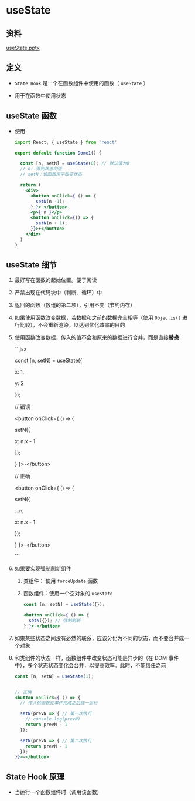 # useState

## 资料

[useState.pptx](file/useState_UUjSR74dnK.pptx)

## 定义

+ `State Hook` 是一个在函数组件中使用的函数（ `useState` ）

+ 用于在函数中使用状态

## useState 函数

+ 使用

    ```jsx
    import React, { useState } from 'react'

    export default function Dome1() {

      const [n, setN] = useState(0); // 默认值为0
      // n: 得到状态的值
      // setN：该函数用于改变状态

      return (
        <div>
          <button onClick={ () => {
            setN(n -1);
          } }>-</button>
          <p>{ n }</p>
          <button onClick={() => {
            setN(n + 1);
          }}>+</button>
        </div>
      )
    }
    ```

## useState 细节

1. 最好写在函数的起始位置。便于阅读

2. 严禁出现在代码块中（判断、循环）中

3. 返回的函数（数组的第二项），引用不变（节约内存）

4. 如果使用函数改变数据，若数据和之前的数据完全相等（使用 `Objec.is()` 进行比较），不会重新渲染。以达到优化效率的目的

5. 使用函数改变数据，传入的值不会和原来的数据进行合并，而是直接**替换**

    \`\`\`jsx

    const \[n, setN] = useState({

    x: 1,

    y: 2

    });

    // 错误

    \<button onClick={ () => {

    setN({

    x: n.x - 1

    });

    } }>-\</button>

    // 正确

    \<button onClick={ () => {

    setN({

    ...n,

    x: n.x - 1

    });

    } }>-\</button>

    \`\`\`

6. 如果要实现强制刷新组件

    1. 类组件： 使用 `forceUpdate` 函数

    2. 函数组件：使用一个空对象的 `useState`

        ```jsx
        const [n, setN] = useState({});

        <button onClick={ () => {
          setN({}); // 强制刷新
        } }>-</button>
        ```

7. 如果某些状态之间没有必然的联系，应该分化为不同的状态，而不要合并成一个对象

8. 和类组件的状态一样，函数组件中改变状态可能是异步的（在 DOM 事件中），多个状态状态变化会合并，以提高效率。此时，不能信任之前

    ```jsx
    const [n, setN] = useState(1);


    // 正确
    <button onClick={ () => {
      // 传入的函数在事件完成之后统一运行

      setN(prevN => { // 第一次执行
        // console.log(prevN)
        return prevN - 1
      });

      setN(prevN => { // 第二次执行
        return prevN - 1
      });
    }}>-</button>
    ```

## State Hook 原理

+ 当运行一个函数组件时（调用该函数）
